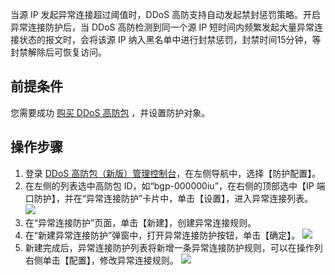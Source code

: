 
当源 IP 发起异常连接超过阈值时，DDoS 高防支持自动发起禁封惩罚策略。开启异常连接防护后，当 DDoS 高防检测到同一个源 IP 短时间内频繁发起大量异常连接状态的报文时，会将该源 IP 纳入黑名单中进行封禁惩罚，封禁时间15分钟，等封禁解除后可恢复访问。

## 前提条件
您需要成功 [购买 DDoS 高防包](https://cloud.tencent.com/document/product/1021/43894) ，并设置防护对象。

## 操作步骤
1. 登录 [DDoS 高防包（新版）管理控制台](https://console.cloud.tencent.com/ddos/antiddos-native/package)，在左侧导航中，选择【防护配置】。
2. 在左侧的列表选中高防包 ID，如“bgp-000000iu”，在右侧的顶部选中【IP 端口防护】，并在“异常连接防护”卡片中，单击【设置】，进入异常连接列表。
![](https://main.qcloudimg.com/raw/52d4157276c71dd4a0b42d5843ad91a6.png)
4. 在“异常连接防护”页面，单击【新建】，创建异常连接规则。
5. 在“新建异常连接防护”弹窗中，打开异常连接防护按钮，单击【确定】。
![](https://main.qcloudimg.com/raw/02a1d2006a3fb02a0a6a03a80eb127ee.png)
5. 新建完成后，异常连接防护列表将新增一条异常连接防护规则，可以在操作列右侧单击【配置】，修改异常连接规则。
![](https://main.qcloudimg.com/raw/57d7a7cfcfb4fcd0f738ce2b5906f681.png)
